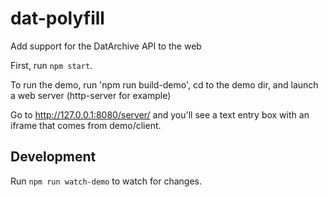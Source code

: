 # dat-polyfill
Add support for the DatArchive API to the web

First, run `npm start`.

To run the demo, run 'npm run build-demo', cd to the demo dir, and launch a web server (http-server for example)

Go to http://127.0.0.1:8080/server/ and you'll see a text entry box with an iframe that comes from demo/client.

## Development

Run `npm run watch-demo` to watch for changes.

